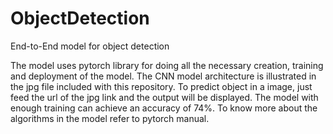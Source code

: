 # ObjectDetection
End-to-End model for object detection

The model uses pytorch library for doing all the necessary creation, training and deployment of the model. The CNN model architecture is illustrated in the jpg file included with this repository. To predict object in a image, just feed the url of the jpg link and the output will be displayed. The model with enough training can achieve an accuracy of 74%. To know more about the algorithms in the model refer to pytorch manual.
